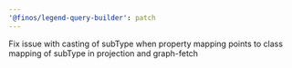 ```yaml
---
'@finos/legend-query-builder': patch
---
```


Fix issue with casting of subType when property mapping points to class mapping of subType in projection and graph-fetch
